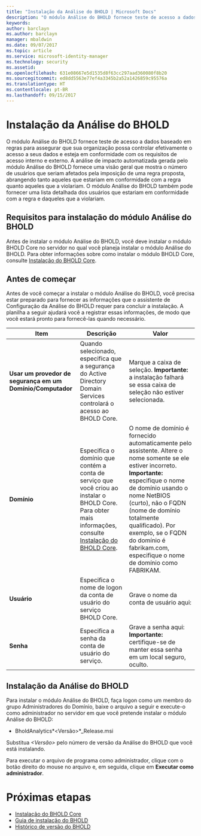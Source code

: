 ```yaml
---
title: "Instalação da Análise do BHOLD | Microsoft Docs"
description: "O módulo Análise do BHOLD fornece teste de acesso a dados baseado em regras"
keywords: 
author: barclayn
ms.author: barclayn
manager: mbaldwin
ms.date: 09/07/2017
ms.topic: article
ms.service: microsoft-identity-manager
ms.technology: security
ms.assetid: 
ms.openlocfilehash: 631e08667e5d1535d8f63cc297aad360080f8b20
ms.sourcegitcommit: ed8dd5563e77ef4a3345b2a52a1426859c95576a
ms.translationtype: HT
ms.contentlocale: pt-BR
ms.lasthandoff: 09/15/2017
---
```

# <a name="bhold-analytics-installation"></a>Instalação da Análise do BHOLD

O módulo Análise do BHOLD fornece teste de acesso a dados baseado em regras para assegurar que sua organização possa controlar efetivamente o acesso a seus dados e esteja em conformidade com os requisitos de acesso interno e externo. A análise de impacto automatizada gerada pelo módulo Análise do BHOLD fornece uma visão geral que mostra o número de usuários que seriam afetados pela imposição de uma regra proposta, abrangendo tanto aqueles que estariam em conformidade com a regra quanto aqueles que a violariam. O módulo Análise do BHOLD também pode fornecer uma lista detalhada dos usuários que estariam em conformidade com a regra e daqueles que a violariam.

## <a name="bhold-analytics-installation-requirements"></a>Requisitos para instalação do módulo Análise do BHOLD

Antes de instalar o módulo Análise do BHOLD, você deve instalar o módulo BHOLD Core no servidor no qual você planeja instalar o módulo Análise do BHOLD. Para obter informações sobre como instalar o módulo BHOLD Core, consulte [Instalação do BHOLD Core](https://technet.microsoft.com/en-us/library/jj134095(v=ws.10).aspx).

## <a name="before-you-begin"></a>Antes de começar

Antes de você começar a instalar o módulo Análise do BHOLD, você precisa estar preparado para fornecer as informações que o assistente de Configuração da Análise do BHOLD requer para concluir a instalação. A planilha a seguir ajudará você a registrar essas informações, de modo que você estará pronto para fornecê-las quando necessário.

| **Item**                                    | **Descrição**                                                                                                                                                                                                           | **Valor**                                                                                                                                                                                                                                                                                                            |
|---------------------------------------------|---------------------------------------------------------------------------------------------------------------------------------------------------------------------------------------------------------------------------|----------------------------------------------------------------------------------------------------------------------------------------------------------------------------------------------------------------------------------------------------------------------------------------------------------------------|
| **Usar um provedor de segurança em um Domínio/Computador** | Quando selecionado, especifica que a segurança do Active Directory Domain Services controlará o acesso ao BHOLD Core.                                                                                                                | Marque a caixa de seleção. **Importante:** a instalação falhará se essa caixa de seleção não estiver selecionada.                                                                                                                                                                                                                   |
| **Domínio**                                  | Especifica o domínio que contém a conta de serviço que você criou ao instalar o BHOLD Core. Para obter mais informações, consulte [Instalação do BHOLD Core](https://technet.microsoft.com/en-us/library/jj134095(v=ws.10).aspx). | O nome de domínio é fornecido automaticamente pelo assistente. Altere o nome somente se ele estiver incorreto. **Importante:** especifique o nome de domínio usando o nome NetBIOS (curto), não o FQDN (nome de domínio totalmente qualificado). Por exemplo, se o FQDN do domínio é fabrikam.com, especifique o nome de domínio como FABRIKAM. |
| **Usuário**                                    | Especifica o nome de logon da conta de usuário do serviço BHOLD Core.                                                                                                                                                          | Grave o nome da conta de usuário aqui:                                                                                                                                                                                                                                                                                    |
| **Senha**                                | Especifica a senha da conta de usuário do serviço.                                                                                                                                                                       | Grave a senha aqui: **Importante:** certifique-se de manter essa senha em um local seguro, oculto.                                                                                                                                                                                                                  |

## <a name="bhold-analytics-installation"></a>Instalação da Análise do BHOLD

Para instalar o módulo Análise do BHOLD, faça logon como um membro do grupo Administradores do Domínio, baixe o arquivo a seguir e execute-o como administrador no servidor em que você pretende instalar o módulo Análise do BHOLD:

- BholdAnalytics*\<Versão\>*\_Release.msi

Substitua *\<Versão\>* pelo número de versão da Análise do BHOLD que você está instalando.

Para executar o arquivo de programa como administrador, clique com o botão direito do mouse no arquivo e, em seguida, clique em **Executar como administrador**.

# <a name="next-steps"></a>Próximas etapas

- [Instalação do BHOLD Core](https://technet.microsoft.com/en-us/library/jj134095(v=ws.10).aspx)
- [Guia de instalação do BHOLD](bhold-installation-guide.md)
- [Histórico de versão do BHOLD](../reference/version-bhold-history.md)